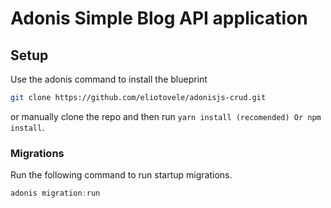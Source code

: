# Adonis Simple Blog API application

## Setup

Use the adonis command to install the blueprint

```bash
git clone https://github.com/eliotovele/adonisjs-crud.git
```

or manually clone the repo and then run `yarn install (recomended) Or npm install`.


### Migrations

Run the following command to run startup migrations.

```js
adonis migration:run
```

